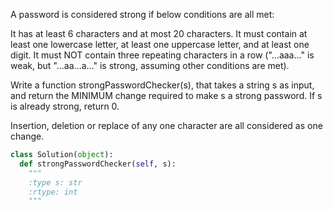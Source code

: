 A password is considered strong if below conditions are all met:


 It has at least 6 characters and at most 20 characters.
 It must contain at least one lowercase letter, at least one uppercase letter, and at least one digit.
 It must NOT contain three repeating characters in a row ("...aaa..." is weak, but "...aa...a..." is strong, assuming other conditions are met).


Write a function strongPasswordChecker(s), that takes a string s as input, and return the MINIMUM change required to make s a strong password. If s is already strong, return 0.

Insertion, deletion or replace of any one character are all considered as one change.


```python
class Solution(object):
  def strongPasswordChecker(self, s):
    """
    :type s: str
    :rtype: int
    """
```
